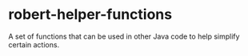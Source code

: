 # robert-helper-functions
A set of functions that can be used in other Java code to help simplify certain actions.
